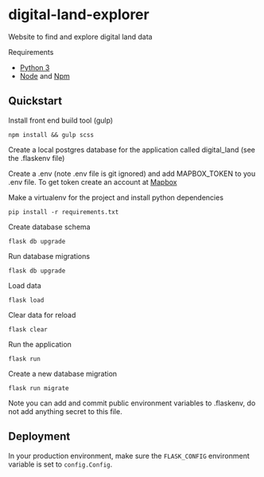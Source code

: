 digital-land-explorer
===============================

Website to find and explore digital land data


Requirements

- [Python 3](https://www.python.org/)
- [Node](https://nodejs.org/en/) and [Npm](https://www.npmjs.com/)

Quickstart
----------

Install front end build tool (gulp)

    npm install && gulp scss


Create a local postgres database for the application called digital_land (see the .flaskenv file)

Create a .env (note .env file is git ignored) and add MAPBOX_TOKEN to you .env file. To get token create an account at
[Mapbox](https://www.mapbox.com/)

Make a virtualenv for the project and install python dependencies

    pip install -r requirements.txt

Create database schema

    flask db upgrade


Run database migrations

    flask db upgrade

Load data

    flask load

Clear data for reload

    flask clear


Run the application

    flask run


Create a new database migration

    flask run migrate


Note you can add and commit public environment variables to .flaskenv, do not add anything secret to this
file.


Deployment
----------

In your production environment, make sure the ``FLASK_CONFIG`` environment variable is set to ``config.Config``.

